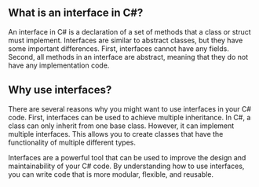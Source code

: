 ## What is an interface in C#?

An interface in C# is a declaration of a set of methods that a class or struct must implement.
Interfaces are similar to abstract classes, but they have some important differences. First,
interfaces cannot have any fields. Second, all methods in an interface are abstract, meaning that they do not have any implementation code.

## Why use interfaces?

There are several reasons why you might want to use interfaces in your C# code. First, interfaces can be used to achieve multiple inheritance. In C#, a class can only inherit from one base class. However, it can implement multiple interfaces.
This allows you to create classes that have the functionality of multiple different types.

Interfaces are a powerful tool that can be used to improve the design and maintainability of your C# code. By understanding how to use interfaces, you can write code that is more modular, flexible, and reusable.
